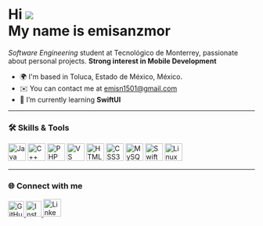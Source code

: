 Hi ![](https://user-images.githubusercontent.com/18350557/176309783-0785949b-9127-417c-8b55-ab5a4333674e.gif)  
My name is emisanzmor  
==================================================================

*Software Engineering* student at Tecnológico de Monterrey, passionate about personal projects. 
**Strong interest in Mobile Development**

* 🌍 I'm based in Toluca, Estado de México, México.  
* ✉️ You can contact me at [emisn1501@gmail.com](mailto:emisn1501@gmail.com)
* 🌱 I’m currently learning **SwiftUI**

---


### 🛠️ Skills & Tools

<p align="left"> 
  <a href="https://www.oracle.com/java/" target="_blank"><img src="https://raw.githubusercontent.com/danielcranney/readme-generator/main/public/icons/skills/java-colored.svg" width="36" height="36" alt="Java" /></a>
  <a href="https://docs.microsoft.com/en-us/cpp/" target="_blank"><img src="https://raw.githubusercontent.com/danielcranney/readme-generator/main/public/icons/skills/cplusplus-colored.svg" width="36" height="36" alt="C++" /></a>
  <a href="https://www.php.net/" target="_blank"><img src="https://raw.githubusercontent.com/danielcranney/readme-generator/main/public/icons/skills/php-colored.svg" width="36" height="36" alt="PHP" /></a>
  <a href="https://code.visualstudio.com/" target="_blank"><img src="https://raw.githubusercontent.com/danielcranney/readme-generator/main/public/icons/skills/visualstudiocode.svg" width="36" height="36" alt="VS Code" /></a>
  <a href="https://developer.mozilla.org/en-US/docs/Web/HTML" target="_blank"><img src="https://raw.githubusercontent.com/danielcranney/readme-generator/main/public/icons/skills/html5-colored.svg" width="36" height="36" alt="HTML5" /></a>
  <a href="https://developer.mozilla.org/en-US/docs/Web/CSS" target="_blank"><img src="https://raw.githubusercontent.com/danielcranney/readme-generator/main/public/icons/skills/css3-colored.svg" width="36" height="36" alt="CSS3" /></a>
  <a href="https://www.mysql.com/" target="_blank"><img src="https://raw.githubusercontent.com/danielcranney/readme-generator/main/public/icons/skills/mysql-colored.svg" width="36" height="36" alt="MySQL" /></a>
  <a href="https://developer.apple.com/swift/" target="_blank"><img src="https://raw.githubusercontent.com/danielcranney/readme-generator/main/public/icons/skills/swift-colored.svg" width="36" height="36" alt="Swift" /></a>
  <a href="https://www.linux.org" target="_blank"><img src="https://raw.githubusercontent.com/danielcranney/readme-generator/main/public/icons/skills/linux-colored.svg" width="36" height="36" alt="Linux" /></a>
</p>

---

### 🌐 Connect with me

<p align="left"> 
  <a href="https://www.github.com/emisanzmor" target="_blank"> 
    <img src="https://raw.githubusercontent.com/danielcranney/readme-generator/main/public/icons/socials/github-dark.svg" width="32" height="32" alt="GitHub" /> 
  </a> 
  <a href="http://www.instagram.com/emisanzmor" target="_blank"> 
    <img src="https://raw.githubusercontent.com/danielcranney/readme-generator/main/public/icons/socials/instagram-dark.svg" width="32" height="32" alt="Instagram" /> 
  </a>
  <a href="https://www.linkedin.com/in/emisanzmor/" target="_blank">
    <img src="https://raw.githubusercontent.com/danielcranney/readme-generator/main/public/icons/socials/linkedin-dark.svg" width="36" height="36" alt="LinkedIn" />
  </a>
</p>

